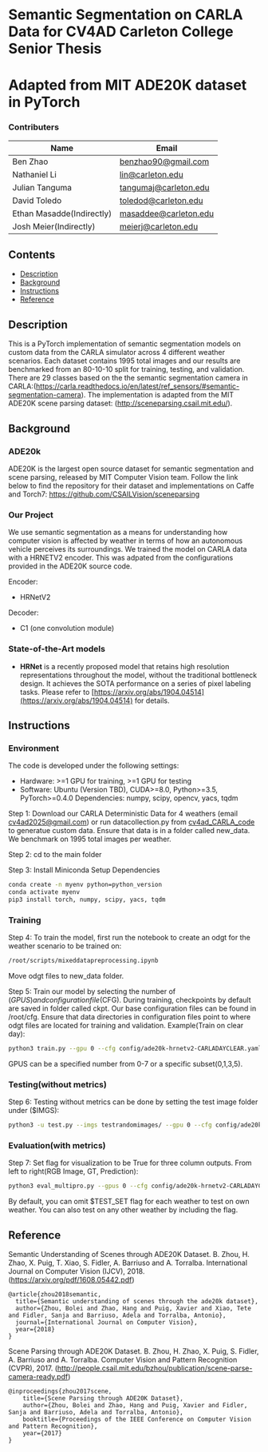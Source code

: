 # Semantic Segmentation on CARLA Data for CV4AD Carleton College Senior Thesis 
# Adapted from MIT ADE20K dataset in PyTorch


### Contributers

| Name           | Email                 |
| -------------- | --------------------- |
| Ben Zhao       | benzhao90@gmail.com   |
| Nathaniel Li   | lin@carleton.edu      |
| Julian Tanguma | tangumaj@carleton.edu |
| David Toledo   | toledod@carleton.edu  |
| Ethan Masadde(Indirectly)  | masaddee@carleton.edu |
| Josh Meier(Indirectly)    | meierj@carleton.edu   |



## Contents

- [Description](#description)
- [Background](#background)
- [Instructions](#instructions)
- [Reference](#reference)


## Description 
This is a PyTorch implementation of semantic segmentation models on custom data from the CARLA simulator across 4 different weather scenarios. Each dataset contains 1995 total images and our results are benchmarked from an 80-10-10 split for training, testing, and validation. There are 29 classes based on the the semantic segmentation camera in CARLA:(https://carla.readthedocs.io/en/latest/ref_sensors/#semantic-segmentation-camera). 
The implementation is adapted from the MIT ADE20K scene parsing dataset: 
(http://sceneparsing.csail.mit.edu/).


## Background
### ADE20k
ADE20K is the largest open source dataset for semantic segmentation and scene parsing, released by MIT Computer Vision team. Follow the link below to find the repository for their dataset and implementations on Caffe and Torch7:
https://github.com/CSAILVision/sceneparsing
### Our Project
We use semantic segmentation as a means for understanding how computer vision is affected by weather in terms of how an autonomous vehicle perceives its surroundings. We trained the model on CARLA data with a HRNETV2 encoder. This was adpated from the configurations provided in the ADE20K source code. 

Encoder:
- HRNetV2


Decoder:
- C1 (one convolution module)


### State-of-the-Art models
- **HRNet** is a recently proposed model that retains high resolution representations throughout the model, without the traditional bottleneck design. It achieves the SOTA performance on a series of pixel labeling tasks. Please refer to [https://arxiv.org/abs/1904.04514](https://arxiv.org/abs/1904.04514) for details.


## Instructions
### Environment
The code is developed under the following settings:
- Hardware: >=1 GPU for training, >=1 GPU for testing
- Software: Ubuntu (Version TBD), CUDA>=8.0, Python>=3.5, PyTorch>=0.4.0
Dependencies: numpy, scipy, opencv, yacs, tqdm

Step 1: Download our CARLA Deterministic Data for 4 weathers (email cv4ad2025@gmail.com) or run datacollection.py from [cv4ad_CARLA_code](https://github.com/Carleton-Comps-CV4AD/cv4ad_CARLA_code) to generatue custom data. Ensure that data is in a folder called new_data. We benchmark on 1995 total images per weather. 


Step 2: cd to the main folder

Step 3:
Install Miniconda
Setup Dependencies
```bash
conda create -n myenv python=python_version 
conda activate myenv
pip3 install torch, numpy, scipy, yacs, tqdm
```

### Training 
Step 4:
To train the model, first run the notebook to create an odgt for the weather scenario to be trained on: 
```bash
/root/scripts/mixeddatapreprocessing.ipynb
```
Move odgt files to new_data folder. 

Step 5:
Train our model by selecting the number of ($GPUS) and configuration file ($CFG). During training, checkpoints by default are saved in folder called ckpt.
Our base configuration files can be found in /root/cfg. Ensure that data directories in configuration files point to where odgt files are located for training and validation. 
Example(Train on clear day): 
```bash
python3 train.py --gpu 0 --cfg config/ade20k-hrnetv2-CARLADAYCLEAR.yaml
```
GPUS can be a specified number from 0-7 or a specific subset(0,1,3,5). 

### Testing(without metrics) 
Step 6:
Testing without metrics can be done by setting the test image folder under ($IMGS):
```bash
python3 -u test.py --imgs testrandomimages/ --gpu 0 --cfg config/ade20k-mobilenetv2dilated-c1_deepsup-custom.yaml
```

### Evaluation(with metrics) 
Step 7:
Set flag for visualization to be True for three column outputs. From left to right(RGB Image, GT, Prediction):
```bash
python3 eval_multipro.py --gpus 0 --cfg config/ade20k-hrnetv2-CARLADAYCLEAR.yaml --test_set ./new_data/odgt_foggy_day
```
By default, you can omit $TEST_SET flag for each weather to test on own weather. You can also test on any other weather by including the flag. 

## Reference

Semantic Understanding of Scenes through ADE20K Dataset. B. Zhou, H. Zhao, X. Puig, T. Xiao, S. Fidler, A. Barriuso and A. Torralba. International Journal on Computer Vision (IJCV), 2018. (https://arxiv.org/pdf/1608.05442.pdf)

    @article{zhou2018semantic,
      title={Semantic understanding of scenes through the ade20k dataset},
      author={Zhou, Bolei and Zhao, Hang and Puig, Xavier and Xiao, Tete and Fidler, Sanja and Barriuso, Adela and Torralba, Antonio},
      journal={International Journal on Computer Vision},
      year={2018}
    }

Scene Parsing through ADE20K Dataset. B. Zhou, H. Zhao, X. Puig, S. Fidler, A. Barriuso and A. Torralba. Computer Vision and Pattern Recognition (CVPR), 2017. (http://people.csail.mit.edu/bzhou/publication/scene-parse-camera-ready.pdf)

    @inproceedings{zhou2017scene,
        title={Scene Parsing through ADE20K Dataset},
        author={Zhou, Bolei and Zhao, Hang and Puig, Xavier and Fidler, Sanja and Barriuso, Adela and Torralba, Antonio},
        booktitle={Proceedings of the IEEE Conference on Computer Vision and Pattern Recognition},
        year={2017}
    }
    
